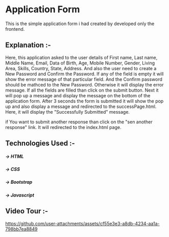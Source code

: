 # Application Form
This is the simple application form i had created by developed only the frontend.


## Explanation :-

Here, this application asked to the user details of First name, Last name, Middle Name, Email, Data of Birth, Age, Mobile Number, Gender, Living Area, Skills, Country, State, Address.
And also the user need to create a New Password and Confirm the Password. If any of the field is empty it will show the error message of that particular field. And the Confirm password should be mathced to the New Password. Otherwise it will display the error message.
If all the fields are filled than click on the submit button. Next it will pop up a message and display the message on the bottom of the application form. After 3 seconds the form is submitted it will show the pop up and also display a message and redirected to the successPage.html. Here, it will display the "Successfully Submitted" message.

if You want to submit another response than click on the "sen another response" link. It will redirected to the index.html page.


## Technologies Used :-
##### -> HTML
##### -> CSS
##### -> Bootstrap
##### -> Javascript

## Video Tour :-

https://github.com/user-attachments/assets/cf55e3e3-a8db-4234-aa1a-798bb7ea8849

